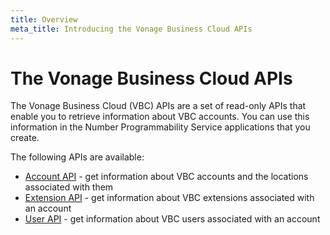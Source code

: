 ```yaml
---
title: Overview
meta_title: Introducing the Vonage Business Cloud APIs
---
```


# The Vonage Business Cloud APIs

The Vonage Business Cloud (VBC) APIs are a set of read-only APIs that enable you to retrieve information about VBC accounts. You can use this information in the Number Programmability Service applications that you create.

The following APIs are available:

* [Account API](/vonage-business-cloud/vbc-apis/account-api/overview) - get information about VBC accounts and the locations associated with them
* [Extension API](/vonage-business-cloud/vbc-apis/extension-api/overview) - get information about VBC extensions associated with an account
* [User API](/vonage-business-cloud/vbc-apis/user-api/overview) - get information about VBC users associated with an account